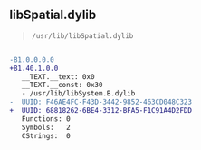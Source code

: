 ## libSpatial.dylib

> `/usr/lib/libSpatial.dylib`

```diff

-81.0.0.0.0
+81.40.1.0.0
   __TEXT.__text: 0x0
   __TEXT.__const: 0x30
   - /usr/lib/libSystem.B.dylib
-  UUID: F46AE4FC-F43D-3442-9852-463CD048C323
+  UUID: 68818262-6BE4-3312-BFA5-F1C91A4D2FDD
   Functions: 0
   Symbols:   2
   CStrings:  0

```
